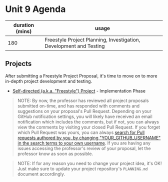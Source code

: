 # Unit 9 Agenda

duration (mins) | usage
--- | ---
180 | Freestyle Project Planning, Investigation, Development and Testing

## Projects

After submitting a Freestyle Project Proposal, it's time to move on to more in-depth project development and testing.

  + [Self-directed (a.k.a. "Freestyle") Project](/projects/freestyle/project.md) - Implementation Phase

> NOTE: By now, the professor has reviewed all project proposals submitted on-time, and has responded with comments and suggestions on your proposal's Pull Request. Depending on your GitHub notification settings, you will likely have received an email notification which includes the comments, but if not, you can always view the comments by visiting your closed Pull Request. If you forget which Pull Request was yours, you can always [search for Pull requests authored by you, by changing "YOUR_GITHUB_USERNAME" in the search terms to your own username](https://github.com/prof-rossetti/nyu-info-2335-201805/pulls?utf8=%E2%9C%93&q=is%3Apr+author%3AYOUR_GITHUB_USERNAME). If you are having any issues accessing the professor's review of your proposal, let the professor know as soon as possible.

> NOTE: If for any reason you need to change your project idea, it's OK! Just make sure to update your project repository's `PLANNING.md` document accordingly.
